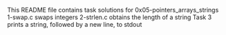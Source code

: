 This README file contains task solutions for 0x05-pointers_arrays_strings
1-swap.c swaps integers
2-strlen.c obtains the length of a string
Task 3  prints a string, followed by a new line, to stdout

